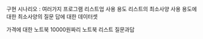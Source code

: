 


구현 시나리오 : 
여러가지 프로그램 리스트업 
사용 용도 리스트의 최소사양
사용 용도에 대한 최소사양의 질문 답에 대한 데이터셋

가격에 대한 노트북
10000원짜리 노트북 리스트
질문과답


